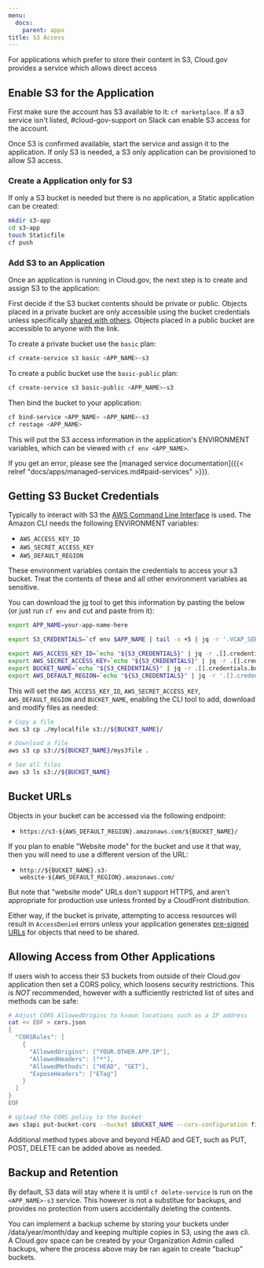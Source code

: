 ```yaml
---
menu:
  docs:
    parent: apps
title: S3 Access
---
```


For applications which prefer to store their content in S3, Cloud.gov provides a service which allows direct access

## Enable S3 for the Application

First make sure the account has S3 available to it: `cf marketplace`.  If a s3 service isn't listed, #cloud-gov-support on Slack can enable S3 access for the account.

Once S3 is confirmed available, start the service and assign it to the application.  If only S3 is needed, a S3 only application can be provisioned to allow S3 access.

### Create a Application only for S3

If only a S3 bucket is needed but there is no application, a Static application can be created:

```bash
mkdir s3-app
cd s3-app
touch Staticfile
cf push
```

### Add S3 to an Application
Once an application is running in Cloud.gov, the next step is to create and assign S3 to the application:

First decide if the S3 bucket contents should be private or public. Objects placed in a private bucket are only accessible using the bucket credentials unless specifically [shared with others](http://docs.aws.amazon.com/AmazonS3/latest/dev/ShareObjectPreSignedURL.html). Objects placed in a public bucket are accessible to anyone with the link.

To create a private bucket use the `basic` plan:

```bash
cf create-service s3 basic <APP_NAME>-s3
```

To create a public bucket use the `basic-public` plan:

```bash
cf create-service s3 basic-public <APP_NAME>-s3
```

Then bind the bucket to your application:

```bash
cf bind-service <APP_NAME> <APP_NAME>-s3
cf restage <APP_NAME>
```

This will put the S3 access information in the application's ENVIRONMENT variables, which can be viewed with `cf env <APP_NAME>`.

If you get an error, please see the [managed service documentation]({{< relref "docs/apps/managed-services.md#paid-services" >}}).

## Getting S3 Bucket Credentials
Typically to interact with S3 the [AWS Command Line Interface](https://aws.amazon.com/cli/) is used.  The Amazon CLI needs the following ENVIRONMENT variables:

* `AWS_ACCESS_KEY_ID`
* `AWS_SECRET_ACCESS_KEY`
* `AWS_DEFAULT_REGION`

These environment variables contain the credentials to access your s3 bucket. Treat the contents of these and all other environment variables as sensitive.

You can download the [jq](https://stedolan.github.io/jq/) tool to get this information by pasting the below (or just run `cf env` and cut and paste from it):

```bash
export APP_NAME=your-app-name-here

export S3_CREDENTIALS=`cf env $APP_NAME | tail -n +5 | jq -r '.VCAP_SERVICES.s3 // empty' 2>/dev/null`

export AWS_ACCESS_KEY_ID=`echo "${S3_CREDENTIALS}" | jq -r .[].credentials.access_key_id`
export AWS_SECRET_ACCESS_KEY=`echo "${S3_CREDENTIALS}" | jq -r .[].credentials.secret_access_key`
export BUCKET_NAME=`echo "${S3_CREDENTIALS}" | jq -r .[].credentials.bucket`
export AWS_DEFAULT_REGION=`echo "${S3_CREDENTIALS}" | jq -r '.[].credentials.region // "us-east-1"'`
```

This will set the `AWS_ACCESS_KEY_ID`, `AWS_SECRET_ACCESS_KEY`, `AWS_DEFAULT_REGION` and `BUCKET_NAME`, enabling the CLI tool to add, download and modify files as needed:


```bash
# Copy a file
aws s3 cp ./mylocalfile s3://${BUCKET_NAME}/

# Download a file
aws s3 cp s3://${BUCKET_NAME}/mys3file .

# See all files
aws s3 ls s3://${BUCKET_NAME}
```

## Bucket URLs
Objects in your bucket can be accessed via the following endpoint:

* `https://s3-${AWS_DEFAULT_REGION}.amazonaws.com/${BUCKET_NAME}/`

If you plan to enable "Website mode" for the bucket and use it that way, then you will need to use a different version of the URL:

* `http://${BUCKET_NAME}.s3-website-${AWS_DEFAULT_REGION}.amazonaws.com/`

But note that "website mode" URLs don't support HTTPS, and aren't appropriate for production use unless fronted by a CloudFront distribution.

Either way, if the bucket is private, attempting to access resources will result in `AccessDenied` errors unless your application generates [pre-signed URLs](http://docs.aws.amazon.com/AmazonS3/latest/dev/ShareObjectPreSignedURL.html) for objects that need to be shared.

## Allowing Access from Other Applications
If users wish to access their S3 buckets from outside of their Cloud.gov application then set a CORS policy, which loosens security restrictions.  This is *NOT* recommended, however with a sufficiently restricted list of sites and methods can be safe:

```bash
# Adjust CORS AllowedOrigins to known locations such as a IP address
cat << EOF > cors.json
{
  "CORSRules": [
    {
      "AllowedOrigins": ["YOUR.OTHER.APP.IP"],
      "AllowedHeaders": ["*"],
      "AllowedMethods": ["HEAD", "GET"],
      "ExposeHeaders": ["ETag"]
    }
  ]
}
EOF

# Upload the CORS policy to the bucket
aws s3api put-bucket-cors --bucket $BUCKET_NAME --cors-configuration file://cors.json
```

Additional method types above and beyond HEAD and GET, such as PUT, POST, DELETE can be added above as needed.

## Backup and Retention
By default, S3 data will stay where it is until `cf delete-service` is run on the `<APP_NAME>-s3` service.  This however is not a substitue for backups, and provides no protection from users accidentally deleting the contents.  

You can implement a backup scheme by storing your buckets under /data/year/month/day and keeping multiple copies in S3, using the aws cli. A Cloud.gov space can be created by your Organization Admin called backups, where the process above may be ran again to create "backup" buckets.
